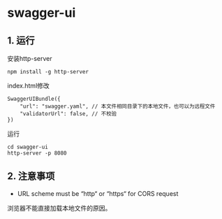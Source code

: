 # swagger-ui

## 1. 运行

安装http-server

```
npm install -g http-server
```

index.html修改

```
SwaggerUIBundle({
    "url": "swagger.yaml", // 本文件相同目录下的本地文件，也可以为远程文件
    "validatorUrl": false, // 不校验
})
```

运行

```
cd swagger-ui
http-server -p 8080
```

## 2. 注意事项

* URL scheme must be “http“ or “https“ for CORS request

浏览器不能直接加载本地文件的原因。